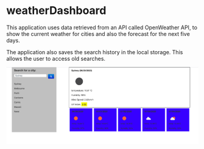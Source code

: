 # weatherDashboard

This application uses data retrieved from an API called OpenWeather API,
to show the current weather for cities and also the forecast for the next five days.

The application also saves the search history in the local storage. This allows the user to access old searches.

![alt text](https://github.com/AlvaroFernandes/weatherDashboard/blob/master/weatherDashboard.png?raw=true)
